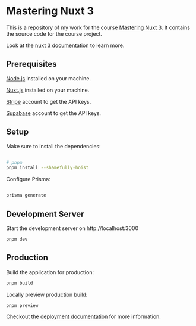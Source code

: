 # Mastering Nuxt 3

This is a repository of my work for the course [Mastering Nuxt 3](https://masteringnuxt.com/nuxt3). It contains the source code for the course project.

Look at the [nuxt 3 documentation](https://v3.nuxtjs.org) to learn more.

## Prerequisites

[Node.js](https://nodejs.org/en/download/) installed on your machine.

[Nuxt.js](https://nuxtjs.org/) installed on your machine.

[Stripe](https://stripe.com/) account to get the API keys.

[Supabase](https://supabase.io/) account to get the API keys.


## Setup

Make sure to install the dependencies:

```bash

# pnpm
pnpm install --shamefully-hoist
```

Configure Prisma:

```bash

prisma generate
```

## Development Server

Start the development server on http://localhost:3000

```bash
pnpm dev
```

## Production

Build the application for production:

```bash
pnpm build
```

Locally preview production build:

```bash
pnpm preview
```

Checkout the [deployment documentation](https://v3.nuxtjs.org/guide/deploy/presets) for more information.
